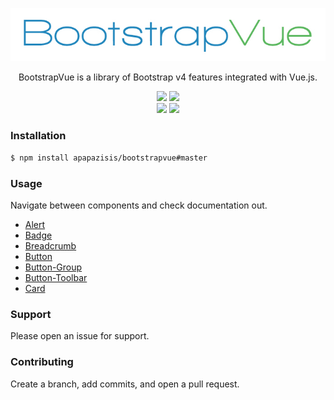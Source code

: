 <p align="center" >
    <img src="https://github.com/apapazisis/bootstrapvue/blob/development/media/logo.jpg">
</p>

<p align="center">
    BootstrapVue is a library of Bootstrap v4 features integrated with Vue.js.
</p>

<p align="center">
    <img src="https://img.shields.io/badge/Bootstrap-4-brightgreen.svg?style=plastic">
    <img src="https://img.shields.io/badge/Vue.js-2.x-brightgreen.svg?style=plastic">
    <br>
    <img src="https://img.shields.io/npm/v/npm.svg?style=plastic">
    <img src="https://img.shields.io/badge/Webpack-3.x-blue.svg?style=plastic">
</p>

### Installation

```sh
$ npm install apapazisis/bootstrapvue#master
```

### Usage

Navigate between components and check documentation out.

<ul>
    <li><a href="https://github.com/apapazisis/bootstrapvue/tree/development/src/components/alert" alt="Alert component | bootstrapvue">Alert</a></li>
    <li><a href="https://github.com/apapazisis/bootstrapvue/tree/development/src/components/badge" alt="Badge component | bootstrapvue">Badge</a></li>
    <li><a href="https://github.com/apapazisis/bootstrapvue/tree/development/src/components/breadcrumb" alt="Breadcrumb component | bootstrapvue">Breadcrumb</a></li>
    <li><a href="https://github.com/apapazisis/bootstrapvue/tree/development/src/components/button" alt="Button component | bootstrapvue">Button</a></li>
    <li><a href="https://github.com/apapazisis/bootstrapvue/tree/development/src/components/button-group" alt="Button-Group component | bootstrapvue">Button-Group</a></li>
    <li><a href="https://github.com/apapazisis/bootstrapvue/tree/development/src/components/button-toolbar" alt="Button-Toolbar component | bootstrapvue">Button-Toolbar</a></li>
    <li><a href="https://github.com/apapazisis/bootstrapvue/tree/development/src/components/card" alt="Card component | bootstrapvue">Card</a></li>
</ul>

### Support

Please open an issue for support.

### Contributing

Create a branch, add commits, and open a pull request.
